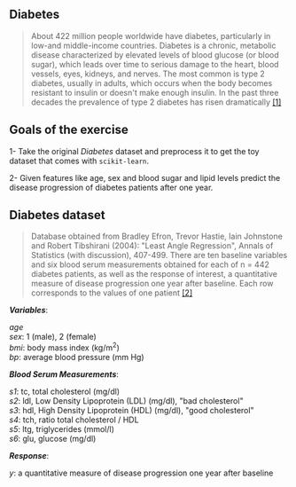 ## Diabetes

>About 422 million people worldwide have diabetes, particularly in low-and middle-income countries. Diabetes is a chronic, metabolic disease characterized by elevated levels of blood glucose (or blood sugar), which leads over time to serious damage to the heart, blood vessels, eyes, kidneys, and nerves. The most common is type 2 diabetes, usually in adults, which occurs when the body becomes resistant to insulin or doesn't make enough insulin. In the past three decades the prevalence of type 2 diabetes has risen dramatically [[1]](https://www.who.int/health-topics/diabetes)


## Goals of the exercise

1- Take the original _Diabetes_ dataset and preprocess it to get the toy dataset that comes with `scikit-learn`.

2- Given features like age, sex and blood sugar and lipid levels predict the disease progression of diabetes patients after one year.


## Diabetes dataset

>Database obtained from Bradley Efron, Trevor Hastie, Iain Johnstone and Robert Tibshirani (2004): "Least Angle Regression", Annals of Statistics (with discussion), 407-499.
There are ten baseline variables and six blood serum measurements obtained for each of n = 442 diabetes patients, as well as the response of interest, a quantitative measure of disease progression one year after baseline. Each row corresponds to the values of one patient [[2]](https://www4.stat.ncsu.edu/~boos/var.select/diabetes.html)

**_Variables_**:

_age_<br/>
_sex_: 1 (male), 2 (female) <br/>
_bmi_: body mass index (kg/m<sup>2</sup>) <br/>
_bp_: average blood pressure (mm Hg)

**_Blood Serum Measurements_**:

_s1_: tc, total cholesterol (mg/dl)<br/>
_s2_: ldl, Low Density Lipoprotein (LDL) (mg/dl), "bad cholesterol"<br/>
_s3_: hdl, High Density Lipoprotein (HDL) (mg/dl), "good cholesterol"<br/>
_s4_: tch, ratio total cholesterol / HDL<br/>
_s5_: ltg, triglycerides (mmol/l)<br/>
_s6_: glu, glucose (mg/dl)

**_Response_**:

_y_: a quantitative measure of disease progression one year after baseline